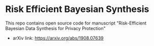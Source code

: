 # Risk Efficient Bayesian Synthesis

This repo contains open source code for manuscript "Risk-Efficient Bayesian Data Synthesis for Privacy Protection"

- arXiv link: https://arxiv.org/abs/1908.07639
